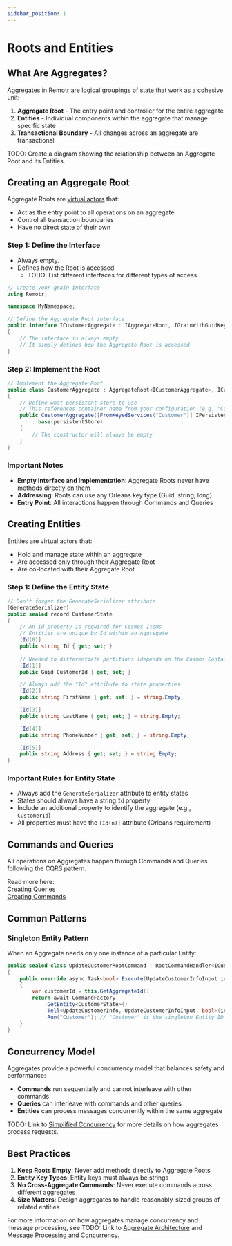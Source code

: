 ```yaml
---
sidebar_position: 1
---
```


# Roots and Entities

## What Are Aggregates?

Aggregates in Remotr are logical groupings of state that work as a cohesive unit:

1. **Aggregate Root** - The entry point and controller for the entire aggregate
2. **Entities** - Individual components within the aggregate that manage specific state
3. **Transactional Boundary** - All changes across an aggregate are transactional

TODO: Create a diagram showing the relationship between an Aggregate Root and its Entities.

## Creating an Aggregate Root

Aggregate Roots are [virtual actors](../features-and-advantages/simplified-concurrency.md#understanding-aggregates-in-remotr) that:
- Act as the entry point to all operations on an aggregate
- Control all transaction boundaries
- Have no direct state of their own

### Step 1: Define the Interface

- Always empty.
- Defines how the Root is accessed.
    - TODO: List different interfaces for different types of access

```csharp
// Create your grain interface
using Remotr;

namespace MyNamespace;

// Define the Aggregate Root interface
public interface ICustomerAggregate : IAggregateRoot, IGrainWithGuidKey
{
    // The interface is always empty
    // It simply defines how the Aggregate Root is accessed
}
```

### Step 2: Implement the Root

```csharp
// Implement the Aggregate Root
public class CustomerAggregate : AggregateRoot<ICustomerAggregate>, ICustomerAggregate
{
    // Define what persistent store to use
    // This references container name from your configuration (e.g. "Customer")
    public CustomerAggregate([FromKeyedServices("Customer")] IPersistentStore persistentStore) 
        : base(persistentStore)
    {
        // The constructor will always be empty
    }
}
```

### Important Notes

- **Empty Interface and Implementation**: Aggregate Roots never have methods directly on them
- **Addressing**: Roots can use any Orleans key type (Guid, string, long)
- **Entry Point**: All interactions happen through Commands and Queries

## Creating Entities

Entities are virtual actors that:
- Hold and manage state within an aggregate
- Are accessed only through their Aggregate Root
- Are co-located with their Aggregate Root

### Step 1: Define the Entity State

```csharp
// Don't forget the GenerateSerializer attribute
[GenerateSerializer]
public sealed record CustomerState
{
    // An Id property is required for Cosmos Items
    // Entities are unique by Id within an Aggregate
    [Id(0)]
    public string Id { get; set; }
    
    // Needed to differentiate partitions (depends on the Cosmos Container)
    [Id(1)]
    public Guid CustomerId { get; set; }

    // Always add the "Id" attribute to state properties
    [Id(2)]
    public string FirstName { get; set; } = string.Empty;

    [Id(3)]
    public string LastName { get; set; } = string.Empty;

    [Id(4)]
    public string PhoneNumber { get; set; } = string.Empty;

    [Id(5)]
    public string Address { get; set; } = string.Empty;
}
```

### Important Rules for Entity State

- Always add the `GenerateSerializer` attribute to entity states
- States should always have a string `Id` property
- Include an additional property to identify the aggregate (e.g., `CustomerId`)
- All properties must have the `[Id(n)]` attribute (Orleans requirement)

## Commands and Queries

All operations on Aggregates happen through Commands and Queries following the CQRS pattern.

Read more here:\
[Creating Queries](creating-queries.md)\
[Creating Commands](creating-commands.md)

## Common Patterns

### Singleton Entity Pattern

When an Aggregate needs only one instance of a particular Entity:

```csharp
public sealed class UpdateCustomerRootCommand : RootCommandHandler<ICustomerAggregate, UpdateCustomerInfoInput, bool>
{
    public override async Task<bool> Execute(UpdateCustomerInfoInput input)
    {
        var customerId = this.GetAggregateId();
        return await CommandFactory
            .GetEntity<CustomerState>()
            .Tell<UpdateCustomerInfo, UpdateCustomerInfoInput, bool>(input)
            .Run("Customer"); // "Customer" is the singleton Entity ID
    }
}
```

## Concurrency Model

Aggregates provide a powerful concurrency model that balances safety and performance:

- **Commands** run sequentially and cannot interleave with other commands
- **Queries** can interleave with commands and other queries
- **Entities** can process messages concurrently within the same aggregate

TODO: Link to [Simplified Concurrency](../features-and-advantages/simplified-concurrency.md#cqrs-powered-interleaving) for more details on how aggregates process requests.

## Best Practices

1. **Keep Roots Empty**: Never add methods directly to Aggregate Roots
2. **Entity Key Types**: Entity keys must always be strings
3. **No Cross-Aggregate Commands**: Never execute commands across different aggregates
4. **Size Matters**: Design aggregates to handle reasonably-sized groups of related entities

For more information on how aggregates manage concurrency and message processing, see TODO: Link to [Aggregate Architecture](../features-and-advantages/simplified-concurrency.md#aggregate-architecture) and [Message Processing and Concurrency](../features-and-advantages/simplified-concurrency.md#message-processing-and-concurrency).